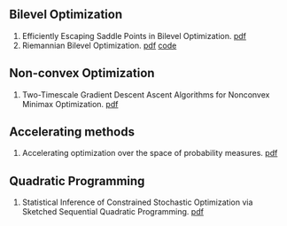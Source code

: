 ## Bilevel Optimization
1. Efficiently Escaping Saddle Points in Bilevel Optimization. [pdf](https://jmlr.org/papers/volume26/22-0136/22-0136.pdf)
2. Riemannian Bilevel Optimization. [pdf](https://jmlr.org/papers/volume26/24-0397/24-0397.pdf) [code](https://github.com/JasonJiaxiangLi/Manifold_bilevel)

## Non-convex Optimization
1. Two-Timescale Gradient Descent Ascent Algorithms for Nonconvex Minimax Optimization. [pdf](https://jmlr.org/papers/volume26/22-0863/22-0863.pdf)

## Accelerating methods
1. Accelerating optimization over the space of probability measures. [pdf](https://jmlr.org/papers/volume26/23-1288/23-1288.pdf)

## Quadratic Programming
1. Statistical Inference of Constrained Stochastic Optimization via Sketched Sequential Quadratic Programming. [pdf](https://jmlr.org/papers/volume26/24-0530/24-0530.pdf)